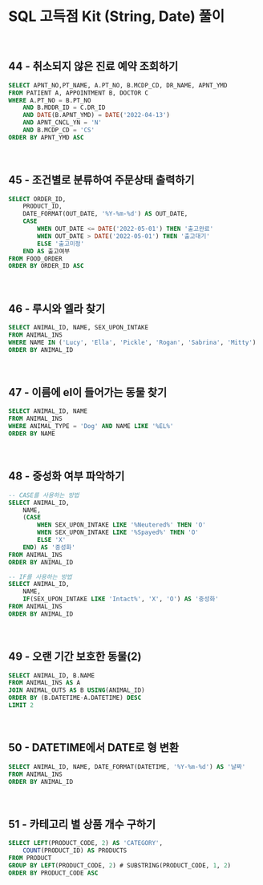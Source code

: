 # SQL 고득점 Kit (String, Date) 풀이

<br/>

## 44 - 취소되지 않은 진료 예약 조회하기
```sql
SELECT APNT_NO,PT_NAME, A.PT_NO, B.MCDP_CD, DR_NAME, APNT_YMD
FROM PATIENT A, APPOINTMENT B, DOCTOR C
WHERE A.PT_NO = B.PT_NO
    AND B.MDDR_ID = C.DR_ID
    AND DATE(B.APNT_YMD) = DATE('2022-04-13')
    AND APNT_CNCL_YN = 'N'
    AND B.MCDP_CD = 'CS'
ORDER BY APNT_YMD ASC
```

<br/>

## 45 - 조건별로 분류하여 주문상태 출력하기
```sql
SELECT ORDER_ID,
    PRODUCT_ID,
    DATE_FORMAT(OUT_DATE, '%Y-%m-%d') AS OUT_DATE,
    CASE
        WHEN OUT_DATE <= DATE('2022-05-01') THEN '출고완료'
        WHEN OUT_DATE > DATE('2022-05-01') THEN '출고대기'
        ELSE '출고미정'
    END AS 출고여부
FROM FOOD_ORDER
ORDER BY ORDER_ID ASC
```

<br/>

## 46 - 루시와 엘라 찾기
```sql
SELECT ANIMAL_ID, NAME, SEX_UPON_INTAKE
FROM ANIMAL_INS
WHERE NAME IN ('Lucy', 'Ella', 'Pickle', 'Rogan', 'Sabrina', 'Mitty')
ORDER BY ANIMAL_ID
```

<br/>

## 47 - 이름에 el이 들어가는 동물 찾기
```sql
SELECT ANIMAL_ID, NAME
FROM ANIMAL_INS
WHERE ANIMAL_TYPE = 'Dog' AND NAME LIKE '%EL%'
ORDER BY NAME
```

<br/>

## 48 - 중성화 여부 파악하기
```sql
-- CASE를 사용하는 방법
SELECT ANIMAL_ID,
    NAME,
    (CASE
        WHEN SEX_UPON_INTAKE LIKE '%Neutered%' THEN 'O'
        WHEN SEX_UPON_INTAKE LIKE '%Spayed%' THEN 'O'
        ELSE 'X'
    END) AS '중성화'
FROM ANIMAL_INS
ORDER BY ANIMAL_ID
```
```sql
-- IF를 사용하는 방법
SELECT ANIMAL_ID,
    NAME,
    IF(SEX_UPON_INTAKE LIKE 'Intact%', 'X', 'O') AS '중성화'
FROM ANIMAL_INS
ORDER BY ANIMAL_ID
```

<br/>

## 49 - 오랜 기간 보호한 동물(2)
```sql
SELECT ANIMAL_ID, B.NAME
FROM ANIMAL_INS AS A
JOIN ANIMAL_OUTS AS B USING(ANIMAL_ID)
ORDER BY (B.DATETIME-A.DATETIME) DESC
LIMIT 2
```

<br/>

## 50 - DATETIME에서 DATE로 형 변환
```sql
SELECT ANIMAL_ID, NAME, DATE_FORMAT(DATETIME, '%Y-%m-%d') AS '날짜'
FROM ANIMAL_INS
ORDER BY ANIMAL_ID
```

<br/>

## 51 - 카테고리 별 상품 개수 구하기
```sql
SELECT LEFT(PRODUCT_CODE, 2) AS 'CATEGORY',
    COUNT(PRODUCT_ID) AS PRODUCTS
FROM PRODUCT
GROUP BY LEFT(PRODUCT_CODE, 2) # SUBSTRING(PRODUCT_CODE, 1, 2)
ORDER BY PRODUCT_CODE ASC
```